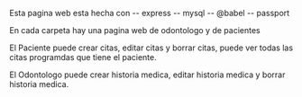Esta pagina web esta hecha con
-- express
-- mysql
-- @babel
-- passport

En cada carpeta hay una pagina web de odontologo y de pacientes

El Paciente puede crear citas, editar citas y borrar citas, puede ver todas las citas programdas que tiene el paciente.

El Odontologo puede crear historia medica, editar historia medica y borrar historia medica.